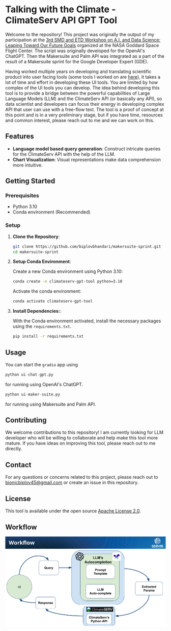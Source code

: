 # Talking with the Climate - ClimateServ API GPT Tool

Welcome to the repository! This project was originally the output of my participation at the [3rd SMD and ETD Workshop on A.I. and Data Science: Leaping Toward Our Future Goals](https://emg-wd.wixsite.com/ai-ml-meeting-2023) organized at the NASA Goddard Space Flight Center. The script was originally developed for the OpenAI's ChatGPT. Then the Makersuite and Palm API was integrated as a part of the result of a Makersuite sprint for the Google Developer Expert (GDE).

Having worked multiple years on developing and translating scientific product into user facing tools (some tools I worked on are [here](https://servir.adpc.net/tools)), it takes a lot of time and effort in developing these UI tools. You are limited by how complex of the UI tools you can develop. The idea behind developing this tool is to provide a bridge between the powerful capabilities of Large Language Models (LLM) and the ClimateServ API (or basically any API), so data scientist and developers can focus their energy in developing complex API that user can use with a free-flow text. The tool is a proof of concept at this point and is in a very preliminary stage, but if you have time, resources and common interest, please reach out to me and we can work on this.


## Features

- **Language model based query generation**: Construct intricate queries for the ClimateServ API with the help of the LLM.
- **Chart Visualization**: Visual representations make data comprehension more intuitive.

## Getting Started

### Prerequisites

- Python 3.10
- Conda environment (Recommended)

### Setup

1. **Clone the Repository**:

   ```bash
   git clone https://github.com/biplovbhandari/makersuite-sprint.git
   cd makersuite-sprint
   ```

2. **Setup Conda Environment**:

    Create a new Conda environment using Python 3.10:
    ```bash
    conda create -n climateserv-gpt-tool python=3.10
    ```
    Activate the conda environment:
    ```bash
    conda activate climateserv-gpt-tool
    ```

3. **Install Dependencies:**:

    With the Conda environment activated, install the necessary packages using the `requirements.txt`.
    ```bash
    pip install -r requirements.txt
    ```

## Usage
You can start the `gradio` app using
```python
python ui-chat-gpt.py
```
for running using OpenAI's ChatGPT.

```python
python ui-maker-suite.py
```
for running using Makersuite and Palm API.

## Contributing

We welcome contributions to this repository! I am currently looking for LLM developer who will be willing to collaborate and help make this tool more mature. If you have ideas on improving this tool, please reach out to me directly.

## Contact

For any questions or concerns related to this project, please reach out to bionicbiplov45@gmail.com or create an issue in this repository.

## License

This tool is available under the open source [Apache License 2.0](https://github.com/biplovbhandari/climateserv-gpt/blob/main/LICENSE).


## Workflow

![Existing Workflow](assets/workflow.png)
